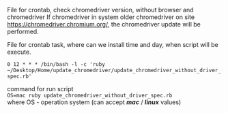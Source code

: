 File for crontab, check chromedriver version, without browser and chromedriver
If chromedriver in system older chromedriver on site https://chromedriver.chromium.org/, the chromedriver update will be performed.

File for crontab task, where can we install time and day, when script will be execute.

```0 12 * * * /bin/bash -l -c 'ruby ~/Desktop/Home/update_chromedriver/update_chromedriver_without_driver_spec.rb'```

command for run script  
```OS=mac ruby update_chromedriver_without_driver_spec.rb```  
where OS - operation system (can accept ***mac*** / ***linux*** values)
